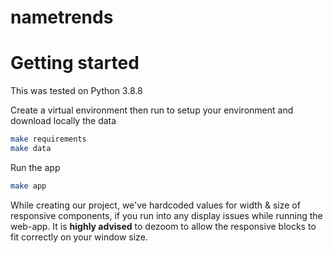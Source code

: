 # nametrends

# Getting started 
This was tested on Python 3.8.8

Create a virtual environment then run to setup your environment and download locally the data
```bash
make requirements
make data 
```

Run the app 
```bash 
make app
```

While creating our project, we've hardcoded values for width & size of responsive components, if you run into any display issues while running the web-app. It is **highly advised** to dezoom to allow the responsive blocks to fit correctly on your window size.

